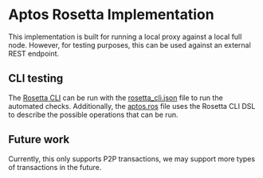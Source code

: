 # Aptos Rosetta Implementation
This implementation is built for running a local proxy against
a local full node.  However, for testing purposes, this can be used
against an external REST endpoint.

## CLI testing
The [Rosetta CLI](https://www.rosetta-api.org/docs/rosetta_cli.html) can be run with the [rosetta_cli.json](./rosetta_cli.json)
file to run the automated checks.  Additionally, the [aptos.ros](./aptos.ros)
file uses the Rosetta CLI DSL to describe the possible operations that
can be run.

## Future work
Currently, this only supports P2P transactions, we may support more
types of transactions in the future.
